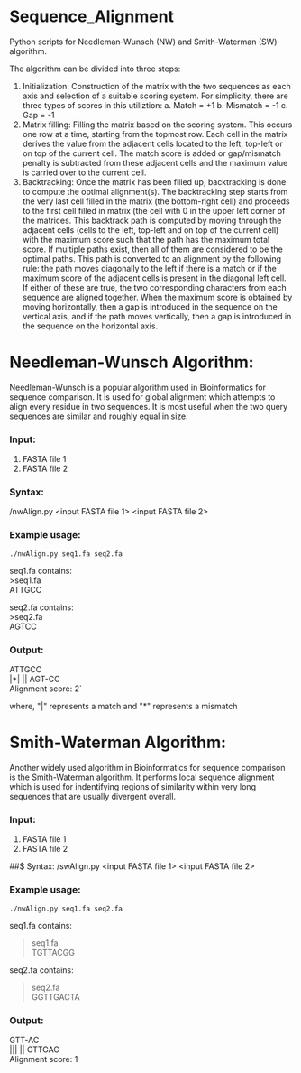 # Sequence_Alignment

Python scripts for Needleman-Wunsch (NW) and Smith-Waterman (SW) algorithm.

The algorithm can be divided into three steps:
1. Initialization: Construction of the matrix with the two sequences as each axis and selection of a suitable scoring system. For simplicity, there are three types of scores in this utiliztion:
a. Match = +1
b. Mismatch = -1
c. Gap = -1
2. Matrix filling: Filling the matrix based on the scoring system. This occurs one row at a time, starting from the topmost row. Each cell in the matrix derives the value from the adjacent cells located to the left, top-left or on top of the current cell. The match score is added or gap/mismatch penalty is subtracted from these adjacent cells and the maximum value is carried over to the current cell.
3. Backtracking: Once the matrix has been filled up, backtracking is done to compute the optimal alignment(s). The backtracking step starts from the very last cell filled in the matrix (the bottom-right cell) and proceeds to the first cell filled in matrix (the cell with 0 in the upper left corner of the matrices. This backtrack path is computed by moving through the adjacent cells (cells to the left, top-left and on top of the current cell) with the maximum score such that the path has the maximum total score. If multiple paths exist, then all of them are considered to be the optimal paths. This path is converted to an alignment by the following rule: the path moves diagonally to the left if there is a match or if the maximum score of the adjacent cells is present in the diagonal left cell. If either of these are true, the two corresponding characters from each sequence are aligned together. When the maximum score is obtained by moving horizontally, then a gap is introduced in the sequence on the vertical axis, and if the path moves vertically, then a gap is introduced in the sequence on the horizontal axis.

# Needleman-Wunsch Algorithm:
Needleman-Wunsch is a popular algorithm used in Bioinformatics for sequence comparison. It is used for global alignment which attempts to align every residue in two sequences. It is most useful when the two query sequences are similar and roughly equal in size.
### Input:
1. FASTA file 1
2. FASTA file 2

### Syntax:
/nwAlign.py <input FASTA file 1> <input FASTA file 2>

### Example usage:
`./nwAlign.py seq1.fa seq2.fa`

seq1.fa contains:<br/>
\>seq1.fa<br/>
ATTGCC

seq2.fa contains:<br/>
\>seq2.fa<br/>
AGTCC

### Output:
ATTGCC<br/>
|*| ||
AGT-CC<br/>
Alignment score: 2`

where, "|" represents a match and "*" represents a mismatch

# Smith-Waterman Algorithm:
Another widely used algorithm in Bioinformatics for sequence comparison is the Smith-Waterman algorithm. It performs local sequence alignment which is used for indentifying regions of similarity within very long sequences that are usually divergent overall.
### Input:
1. FASTA file 1
2. FASTA file 2

##$ Syntax:
/swAlign.py <input FASTA file 1> <input FASTA file 2>

### Example usage:
`./nwAlign.py seq1.fa seq2.fa`

seq1.fa contains:<br/>
>seq1.fa<br/>
TGTTACGG

seq2.fa contains:<br/>
>seq2.fa<br/>
GGTTGACTA

### Output:
GTT-AC<br/>
||| ||
GTTGAC<br/>
Alignment score: 1
